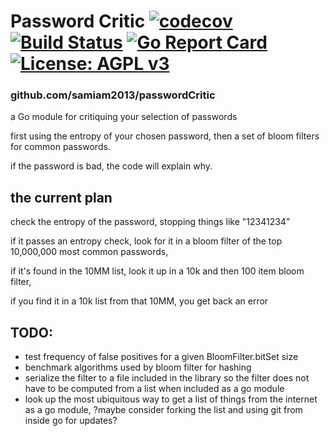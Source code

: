 # Password Critic [![codecov](https://codecov.io/gh/samiam2013/passwordCritic/branch/main/graph/badge.svg?token=GDEPYIjlBw)](https://codecov.io/gh/samiam2013/passwordCritic) [![Build Status](https://app.travis-ci.com/samiam2013/passwordCritic.svg?branch=main)](https://app.travis-ci.com/samiam2013/passwordCritic) [![Go Report Card](https://goreportcard.com/badge/github.com/samiam2013/passwordCritic)](https://goreportcard.com/report/github.com/samiam2013/passwordCritic) [![License: AGPL v3](https://img.shields.io/badge/License-AGPL_v3-blue.svg)](https://www.gnu.org/licenses/agpl-3.0)


###  github.com/samiam2013/passwordCritic
a Go module for critiquing your selection of passwords

first using the entropy of your chosen password, then a set of bloom filters for common passwords. 

if the password is bad, the code will explain why.

## the current plan

check the entropy of the password, stopping things like "12341234"

if it passes an entropy check, look for it in a bloom filter of the top 10,000,000 most common passwords, 

if it's found in the 10MM list, look it up in a 10k and then 100 item bloom filter, 

if you find it in a 10k list from that 10MM, you get back an error

## TODO:
 * test frequency of false positives for a given BloomFilter.bitSet size
 * benchmark algorithms used by bloom filter for hashing 
 * serialize the filter to a file included in the library so the filter does not have to be computed from a list when included as a go module
 * look up the most ubiquitous way to get a list of things from the internet as a go module, ?maybe consider forking the list and using git from inside go for updates?
